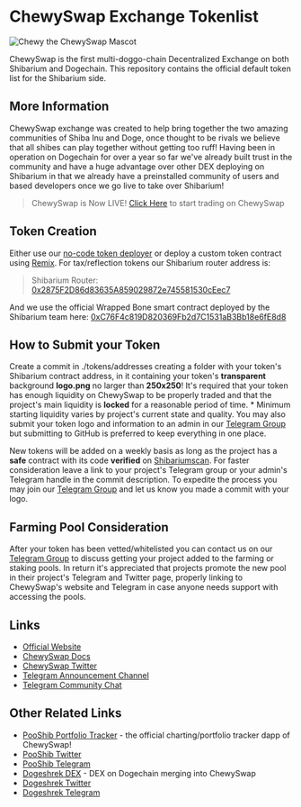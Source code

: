 # ChewySwap Exchange Tokenlist

![Chewy the ChewySwap Mascot](https://chewyswap.dog/logo.png)

ChewySwap is the first multi-doggo-chain Decentralized Exchange on both Shibarium and Dogechain. This repository contains the official default token list for the Shibarium side.

## More Information

ChewySwap exchange was created to help bring together the two amazing communities of Shiba Inu and Doge, once thought to be rivals we believe that all shibes can play together without getting too ruff! Having been in operation on Dogechain for over a year so far we've already built trust in the community and have a huge advantage over other DEX deploying on Shibarium in that we already have a preinstalled community of users and based developers once we go live to take over Shibarium!

> ChewySwap is Now LIVE! [Click Here](https://chewyswap.dog) to start trading on ChewySwap

## Token Creation

Either use our [no-code token deployer](https://token.chewy.build) or deploy a custom token contract using [Remix](https://remix.ethereum.org). For tax/reflection tokens our Shibarium router address is:

> Shibarium Router: [0x2875F2D86d83635A859029872e745581530cEec7](https://www.shibariumscan.io/address/0x2875F2D86d83635A859029872e745581530cEec7)

And we use the official Wrapped Bone smart contract deployed by the Shibarium team here: [0xC76F4c819D820369Fb2d7C1531aB3Bb18e6fE8d8](https://www.shibariumscan.io/address/0xC76F4c819D820369Fb2d7C1531aB3Bb18e6fE8d8?ref=blog.shib.io)

## How to Submit your Token

Create a commit in ./tokens/addresses creating a folder with your token's Shibarium contract address, in it containing your token's **transparent** background **logo.png** no larger than **250x250**! It's required that your token has enough liquidity on ChewySwap to be properly traded and that the project's main liquidity is **locked** for a reasonable period of time. * Minimum starting liquidity varies by project's current state and quality. You may also submit your token logo and information to an admin in our [Telegram Group](https://t.me/chewyswapcommunity) but submitting to GitHub is preferred to keep everything in one place.

New tokens will be added on a weekly basis as long as the project has a **safe** contract with its code **verified** on [Shibariumscan](https://www.shibariumscan.io). For faster consideration leave a link to your project's Telegram group or your admin's Telegram handle in the commit description. To expedite the process you may join our [Telegram Group](https://t.me/ChewySwapCommunity) and let us know you made a commit with your logo.

## Farming Pool Consideration

After your token has been vetted/whitelisted you can contact us on our [Telegram Group](https://t.me/chewyswapcommunity) to discuss getting your project added to the farming or staking pools. In return it's appreciated that projects promote the new pool in their project's Telegram and Twitter page, properly linking to ChewySwap's website and Telegram in case anyone needs support with accessing the pools.

## Links

- [Official Website](https://chewyswap.dog)
- [ChewySwap Docs](https://docs.chewyswap.dog)
- [ChewySwap Twitter](https://twitter.com/chewyswap)
- [Telegram Announcement Channel](https://t.me/chewyswap)
- [Telegram Community Chat](https://t.me/chewyswapcommunity)

## Other Related Links

- [PooShib Portfolio Tracker](https://pooshib.app) - the official charting/portfolio tracker dapp of ChewySwap!
- [PooShib Twitter](https://twitter.com/Pooshibofficial)
- [PooShib Telegram](https://t.me/pooshib)
- [Dogeshrek DEX](https://dogeshrek.com) - DEX on Dogechain merging into ChewySwap
- [Dogeshrek Twitter](https://twitter.com/dogeshrek)
- [Dogeshrek Telegram](https://t.me/dogeshrekchat)
